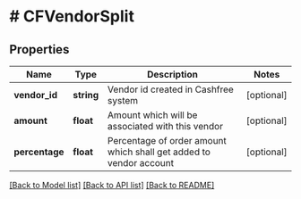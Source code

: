 # # CFVendorSplit

## Properties

Name | Type | Description | Notes
------------ | ------------- | ------------- | -------------
**vendor_id** | **string** | Vendor id created in Cashfree system | [optional]
**amount** | **float** | Amount which will be associated with this vendor | [optional]
**percentage** | **float** | Percentage of order amount which shall get added to vendor account | [optional]

[[Back to Model list]](../../README.md#models) [[Back to API list]](../../README.md#endpoints) [[Back to README]](../../README.md)
